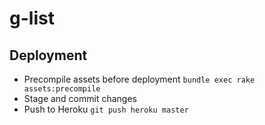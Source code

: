 # g-list

## Deployment
 - Precompile assets before deployment
 `bundle exec rake assets:precompile`
 - Stage and commit changes
 - Push to Heroku
 `git push heroku master`